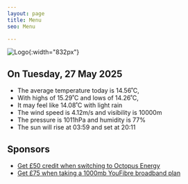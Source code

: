 ```yaml
---
layout: page
title: Menu
seo: Menu

---
```


![Logo](/images/logo.jpg){:width="832px"}

<!-- weather_marker starts -->
## On Tuesday, 27 May 2025

- The average temperature today is 14.56˚C,
- With highs of 15.29˚C and lows of 14.26˚C,
- It may feel like 14.08˚C with light rain
- The wind speed is 4.12m/s and visibility is 10000m
- The pressure is 1011hPa and humidity is 77%
- The sun will rise at 03:59 and set at 20:11

<!-- weather_marker ends -->

## Sponsors

- [Get £50 credit when switching to Octopus Energy](https://bit.ly/3oD1nnS)
- [Get £75 when taking a 1000mb YouFibre broadband plan](https://aklam.io/91zWhU?)
